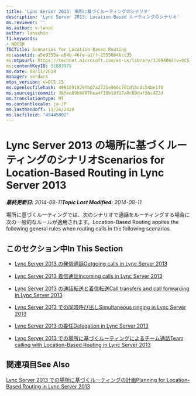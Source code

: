 ```yaml
---
title: 'Lync Server 2013: 場所に基づくルーティングのシナリオ'
description: 'Lync Server 2013: Location-Based ルーティングのシナリオ'
ms.reviewer: ''
ms.author: v-lanac
author: lanachin
f1.keywords:
- NOCSH
TOCTitle: Scenarios for Location-Based Routing
ms:assetid: a5e9355a-a64b-46fe-a1ff-25550b46cc35
ms:mtpsurl: https://technet.microsoft.com/en-us/library/JJ994064(v=OCS.15)
ms:contentKeyID: 51803975
ms.date: 08/11/2014
manager: serdars
mtps_version: v=OCS.15
ms.openlocfilehash: 4981891829fbd7a2721e966c781d15cdc54be1f0
ms.sourcegitcommit: 36fee89bb887bea4f18b19f17a8c69daf5bc423d
ms.translationtype: MT
ms.contentlocale: ja-JP
ms.lasthandoff: 11/26/2020
ms.locfileid: "49445002"
---
```

# <a name="scenarios-for-location-based-routing-in-lync-server-2013"></a><span data-ttu-id="eae02-103">Lync Server 2013 の場所に基づくルーティングのシナリオ</span><span class="sxs-lookup"><span data-stu-id="eae02-103">Scenarios for Location-Based Routing in Lync Server 2013</span></span>

<div data-xmlns="http://www.w3.org/1999/xhtml">

<div class="topic" data-xmlns="http://www.w3.org/1999/xhtml" data-msxsl="urn:schemas-microsoft-com:xslt" data-cs="https://msdn.microsoft.com/">

<div data-asp="https://msdn2.microsoft.com/asp">



</div>

<div id="mainSection">

<div id="mainBody"><span data-ttu-id="eae02-104">

<span> </span></span><span class="sxs-lookup"><span data-stu-id="eae02-104">

<span> </span></span></span>

<span data-ttu-id="eae02-105">_**最終更新日:** 2014-08-11_</span><span class="sxs-lookup"><span data-stu-id="eae02-105">_**Topic Last Modified:** 2014-08-11_</span></span>

<span data-ttu-id="eae02-106">場所に基づくルーティングでは、次のシナリオで通話をルーティングする場合に次の一般的なルールが適用されます。</span><span class="sxs-lookup"><span data-stu-id="eae02-106">Location-Based Routing applies the following general rules when routing calls in the following scenarios.</span></span>

<div>

## <a name="in-this-section"></a><span data-ttu-id="eae02-107">このセクション中</span><span class="sxs-lookup"><span data-stu-id="eae02-107">In This Section</span></span>

  - [<span data-ttu-id="eae02-108">Lync Server 2013 の発信通話</span><span class="sxs-lookup"><span data-stu-id="eae02-108">Outgoing calls in Lync Server 2013</span></span>](lync-server-2013-outgoing-calls.md)

  - [<span data-ttu-id="eae02-109">Lync Server 2013 着信通話</span><span class="sxs-lookup"><span data-stu-id="eae02-109">Incoming calls in Lync Server 2013</span></span>](lync-server-2013-incoming-calls.md)

  - [<span data-ttu-id="eae02-110">Lync Server 2013 の通話転送と着信転送</span><span class="sxs-lookup"><span data-stu-id="eae02-110">Call transfers and call forwarding in Lync Server 2013</span></span>](lync-server-2013-call-transfers-and-call-forwarding.md)

  - [<span data-ttu-id="eae02-111">Lync Server 2013 での同時呼び出し</span><span class="sxs-lookup"><span data-stu-id="eae02-111">Simultaneous ringing in Lync Server 2013</span></span>](lync-server-2013-simultaneous-ringing.md)

  - [<span data-ttu-id="eae02-112">Lync Server 2013 の委任</span><span class="sxs-lookup"><span data-stu-id="eae02-112">Delegation in Lync Server 2013</span></span>](lync-server-2013-delegation.md)

  - [<span data-ttu-id="eae02-113">Lync Server 2013 での場所に基づくルーティングによるチーム通話</span><span class="sxs-lookup"><span data-stu-id="eae02-113">Team calling with Location-Based Routing in Lync Server 2013</span></span>](lync-server-2013-team-calling-with-location-based-routing.md)

</div>

<div>

## <a name="see-also"></a><span data-ttu-id="eae02-114">関連項目</span><span class="sxs-lookup"><span data-stu-id="eae02-114">See Also</span></span>


[<span data-ttu-id="eae02-115">Lync Server 2013 での場所に基づくルーティングの計画</span><span class="sxs-lookup"><span data-stu-id="eae02-115">Planning for Location-Based Routing in Lync Server 2013</span></span>](lync-server-2013-planning-for-location-based-routing.md)  
  

<span data-ttu-id="eae02-116"></div>

</div>

<span> </span>

</div>

</div>

</span><span class="sxs-lookup"><span data-stu-id="eae02-116"></div>

</div>

<span> </span>

</div>

</div>

</span></span></div>

